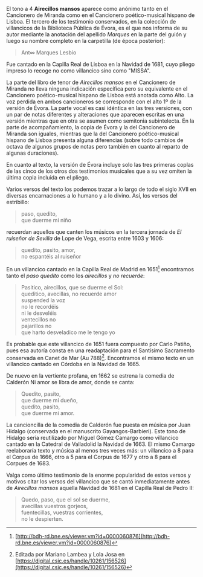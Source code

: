 El tono a 4 **Airecillos mansos** aparece como anónimo tanto en el
Cancionero de Miranda como en el Cancionero poético-musical hispano de
Lisboa. El tercero de los testimonio conservados, en la colección de
villancicos de la Biblioteca Pública de Évora, es el que nos informa de
su autor mediante la anotación del apellido *Marques* en la parte del
guión y luego su nombre completo en la carpetilla (de época posterior):

> Ant&infin; Marques Lesbio

Fue cantado en la Capilla Real de Lisboa
en la Navidad de 1681, cuyo pliego impreso lo recoge no como villancico
sino como "MISSA".

La parte del libro de tenor de *Airecillos mansos* en el Cancionero de
Miranda no lleva ninguna indicación específica pero su equivalente en el
Cancionero poético-musical hispano de Lisboa está anotada como Alto. La
voz perdida en ambos cancioneros se corresponde con el alto 1º de la
versión de Évora. La parte vocal es casi idéntica en las tres versiones,
con un par de notas diferentes y alteraciones que aparecen escritas en
una versión mientras que en otra se asumen como semitonia subintelecta.
En la parte de acompañamiento, la copia de Évora y la del Cancionero de
Miranda son iguales, mientras que la del Cancionero poético-musical
hispano de Lisboa presenta alguna diferencias (sobre todo cambios de
octava de algunos grupos de notas pero también en cuanto al reparto de
algunas duraciones).

En cuanto al texto, la versión de Évora incluye solo las tres primeras
coplas de las cinco de los otros dos testimonios musicales que a su vez
omiten la última copla incluida en el pliego.

Varios versos del texto los podemos trazar a lo largo de todo el siglo
XVII en diversas encarnaciones a lo humano y a lo divino. Así, los
versos del estribillo:

> paso, quedito,\
> que duerme mi niño

recuerdan aquellos que canten los músicos en la tercera jornada de *El
ruiseñor de Sevilla* de Lope de Vega, escrita entre 1603 y 1606:

> quedito, pasito, amor,\
> no espantéis al ruiseñor

En un villancico cantado en la Capilla Real de Madrid en 1651[^1]
encontramos tanto el *paso quedito* como los *airecillos* y *no
recuerde*:

> Pasitico, airecillos, que se duerme el Sol:\
> queditico, avecillas, no recuerde amor\
> suspended la voz\
> no le recordéis\
> ni le desveléis\
> ventecillos no\
> pajarillos no\
> que harto desveladico me le tengo yo

Es probable que este villancico de 1651 fuera compuesto por Carlo
Patiño, pues esa autoría consta en una readaptación para el Santísimo
Sacramento conservada en Canet de Mar (Au 788)[^2]. Encontramos el mismo
texto en un villancico cantado en Córdoba en la Navidad de 1665.

De nuevo en la vertiente profana, en 1662 se estrena la comedia de
Calderón Ni amor se libra de amor, donde se canta:

> Quedito, pasito,\
> que duerme mi dueño,\
> quedito, pasito,\
> que duerme mi amor.

La cancioncilla de la comedia de Calderón fue puesta en música por Juan
Hidalgo (conservada en el manuscrito Gayangos-Barbieri). Este tono de
Hidalgo sería reutilizado por Miguel Gómez Camargo como villancico
cantado en la Catedral de Valladolid la Navidad de 1663. El mismo
Camargo reelaboraría texto y música al menos tres veces más: un
villancico a 8 para el Corpus de 1666, otro a 5 para el Corpus de 1677 y
otro a 8 para el Corpues de 1683.

Valga como último testimonio de la enorme popularidad de estos versos y
motivos citar los versos del villancico que se cantó inmediatamente
antes de *Airecillos mansos* aquella Navidad de 1681 en el Capilla Real
de Pedro II:

> Quedo, paso, que el sol se duerme,\
> avecillas vuestros gorjeos,\
> fuentecillas, vuestras corrientes,\
> no le despierten.

[^1]: [http://bdh-rd.bne.es/viewer.vm?id=0000060876](http://bdh-rd.bne.es/viewer.vm?id=0000060876)

[^2]: Editada por Mariano Lambea y Lola Josa en
    [https://digital.csic.es/handle/10261/156526](https://digital.csic.es/handle/10261/156526)
